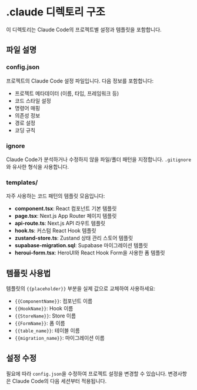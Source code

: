 # .claude 디렉토리 구조

이 디렉토리는 Claude Code의 프로젝트별 설정과 템플릿을 포함합니다.

## 파일 설명

### config.json
프로젝트의 Claude Code 설정 파일입니다. 다음 정보를 포함합니다:
- 프로젝트 메타데이터 (이름, 타입, 프레임워크 등)
- 코드 스타일 설정
- 명령어 매핑
- 의존성 정보
- 경로 설정
- 코딩 규칙

### ignore
Claude Code가 분석하거나 수정하지 않을 파일/폴더 패턴을 지정합니다.
`.gitignore`와 유사한 형식을 사용합니다.

### templates/
자주 사용하는 코드 패턴의 템플릿 모음입니다:

- **component.tsx**: React 컴포넌트 기본 템플릿
- **page.tsx**: Next.js App Router 페이지 템플릿
- **api-route.ts**: Next.js API 라우트 템플릿
- **hook.ts**: 커스텀 React Hook 템플릿
- **zustand-store.ts**: Zustand 상태 관리 스토어 템플릿
- **supabase-migration.sql**: Supabase 마이그레이션 템플릿
- **heroui-form.tsx**: HeroUI와 React Hook Form을 사용한 폼 템플릿

## 템플릿 사용법

템플릿의 `{{placeholder}}` 부분을 실제 값으로 교체하여 사용하세요:
- `{{ComponentName}}`: 컴포넌트 이름
- `{{HookName}}`: Hook 이름
- `{{StoreName}}`: Store 이름
- `{{FormName}}`: 폼 이름
- `{{table_name}}`: 테이블 이름
- `{{migration_name}}`: 마이그레이션 이름

## 설정 수정

필요에 따라 `config.json`을 수정하여 프로젝트 설정을 변경할 수 있습니다.
변경사항은 Claude Code의 다음 세션부터 적용됩니다.
